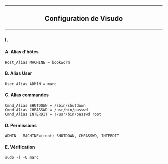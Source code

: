 ---------------------------------------------------------------------------------------------------------------
## <p align='center'> Configuration de Visudo </p>
---------------------------------------------------------------------------------------------------------------
### I. 
#### A. Alias d'hôtes
```
Host_Alias MACHINE = bookworm
```

#### B. Alias User
```
User_Alias ADMIN = marc
```

#### C. Alias commandes
```
Cmnd_Alias SHUTDOWN = /sbin/shutdown
Cmnd_Alias CHPASSWD = /usr/bin/passwd
Cmnd_Alias INTERDIT = !/usr/bin/passwd root
```

#### D. Permissions
```
ADMIN   MACHINE=(root) SHUTDOWN, CHPASSWD, INTERDIT
```

#### E. Vérification
```
sudo -l -U marc
```
